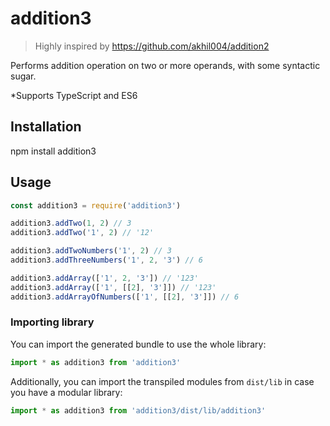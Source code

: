 # addition3

> Highly inspired by https://github.com/akhil004/addition2

Performs addition operation on two or more operands, with some syntactic sugar.

*Supports TypeScript and ES6

## Installation
npm install addition3

## Usage

```js
const addition3 = require('addition3')

addition3.addTwo(1, 2) // 3
addition3.addTwo('1', 2) // '12'

addition3.addTwoNumbers('1', 2) // 3
addition3.addThreeNumbers('1', 2, '3') // 6

addition3.addArray(['1', 2, '3']) // '123'
addition3.addArray(['1', [[2], '3']]) // '123'
addition3.addArrayOfNumbers(['1', [[2], '3']]) // 6

```

### Importing library

You can import the generated bundle to use the whole library:

```javascript
import * as addition3 from 'addition3'
```

Additionally, you can import the transpiled modules from `dist/lib` in case you have a modular library:

```javascript
import * as addition3 from 'addition3/dist/lib/addition3'
```
